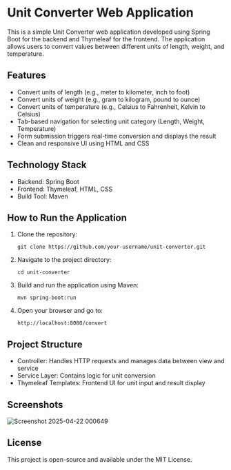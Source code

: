 
# Unit Converter Web Application

This is a simple Unit Converter web application developed using Spring Boot for the backend and Thymeleaf for the frontend. The application allows users to convert values between different units of length, weight, and temperature.

## Features

- Convert units of length (e.g., meter to kilometer, inch to foot)
- Convert units of weight (e.g., gram to kilogram, pound to ounce)
- Convert units of temperature (e.g., Celsius to Fahrenheit, Kelvin to Celsius)
- Tab-based navigation for selecting unit category (Length, Weight, Temperature)
- Form submission triggers real-time conversion and displays the result
- Clean and responsive UI using HTML and CSS

## Technology Stack

- Backend: Spring Boot
- Frontend: Thymeleaf, HTML, CSS
- Build Tool: Maven

## How to Run the Application

1. Clone the repository:
   ```
   git clone https://github.com/your-username/unit-converter.git
   ```
2. Navigate to the project directory:
   ```
   cd unit-converter
   ```
3. Build and run the application using Maven:
   ```
   mvn spring-boot:run
   ```
4. Open your browser and go to:
   ```
   http://localhost:8080/convert
   ```

## Project Structure

- Controller: Handles HTTP requests and manages data between view and service
- Service Layer: Contains logic for unit conversion
- Thymeleaf Templates: Frontend UI for unit input and result display

## Screenshots

![Screenshot 2025-04-22 000649](https://github.com/user-attachments/assets/4e4736d4-41ff-406e-8084-3f46d046631a)


## License

This project is open-source and available under the MIT License.
